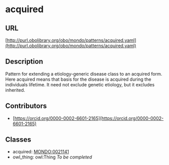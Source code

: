 # acquired 
## URL 
[http://purl.obolibrary.org/obo/mondo/patterns/acquired.yaml](http://purl.obolibrary.org/obo/mondo/patterns/acquired.yaml)
## Description 
Pattern for extending a etiology-generic disease class to an acquired form.  Here acquired means that basis for the disease is acquired during the individuals lifetime. It need not exclude genetic etiology, but it excludes inherited.
## Contributors 
* [https://orcid.org/0000-0002-6601-2165](https://orcid.org/0000-0002-6601-2165) 
## Classes 
* acquired: [MONDO:0021141](http://purl.obolibrary.org/obo/MONDO_0021141) 
* owl_thing: owl:Thing 
_To be completed_